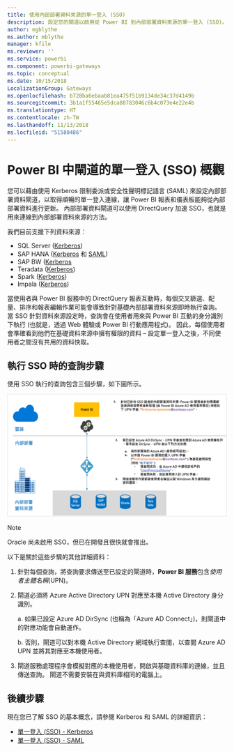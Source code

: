 ```yaml
---
title: 使用內部部署資料來源的單一登入 (SSO)
description: 設定您的閘道以啟用從 Power BI 到內部部署資料來源的單一登入 (SSO)。
author: mgblythe
ms.author: mblythe
manager: kfile
ms.reviewer: ''
ms.service: powerbi
ms.component: powerbi-gateways
ms.topic: conceptual
ms.date: 10/15/2018
LocalizationGroup: Gateways
ms.openlocfilehash: b728ba6ebaab81ea475f51b9134de34c37d4149b
ms.sourcegitcommit: 3b1a1f55465e5dca88783046c6b4c073e4e22e4b
ms.translationtype: HT
ms.contentlocale: zh-TW
ms.lasthandoff: 11/13/2018
ms.locfileid: "51580486"
---
```

# <a name="overview-of-single-sign-on-sso-for-gateways-in-power-bi"></a>Power BI 中閘道的單一登入 (SSO) 概觀

您可以藉由使用 Kerberos 限制委派或安全性聲明標記語言 (SAML) 來設定內部部署資料閘道，以取得順暢的單一登入連線，讓 Power BI 報表和儀表板能夠從內部部署資料進行更新。 內部部署資料閘道可以使用 DirectQuery 加速 SSO，也就是用來連線到內部部署資料來源的方法。

我們目前支援下列資料來源︰

* SQL Server ([Kerberos](service-gateway-sso-kerberos.md))
* SAP HANA ([Kerberos](service-gateway-sso-kerberos.md) 和 [SAML](service-gateway-sso-saml.md))
* SAP BW ([Kerberos](service-gateway-sso-kerberos.md)
* Teradata ([Kerberos](service-gateway-sso-kerberos.md))
* Spark ([Kerberos](service-gateway-sso-kerberos.md))
* Impala ([Kerberos](service-gateway-sso-kerberos.md))

當使用者與 Power BI 服務中的 DirectQuery 報表互動時，每個交叉篩選、配量、排序和報表編輯作業可能會導致針對基礎內部部署資料來源即時執行查詢。  當 SSO 針對資料來源設定時，查詢會在使用者用來與 Power BI 互動的身分識別下執行 (也就是，透過 Web 體驗或 Power BI 行動應用程式)。 因此，每個使用者會準確看到他們在基礎資料來源中擁有權限的資料 – 設定單一登入之後，不同使用者之間沒有共用的資料快取。

## <a name="query-steps-when-running-sso"></a>執行 SSO 時的查詢步驟

使用 SSO 執行的查詢包含三個步驟，如下圖所示。

![SSO 查詢步驟](media/service-gateway-sso-overview/sso-query-steps.png)

> [!NOTE]
> Oracle 尚未啟用 SSO，但已在開發且很快就會推出。

以下是關於這些步驟的其他詳細資料：

1. 針對每個查詢，將查詢要求傳送至已設定的閘道時，**Power BI 服務**包含*使用者主體名稱*(UPN)。

2. 閘道必須將 Azure Active Directory UPN 對應至本機 Active Directory 身分識別。

   a.  如果已設定 Azure AD DirSync (也稱為「Azure AD Connect」)，則閘道中的對應功能會自動運作。

   b.  否則，閘道可以對本機 Active Directory 網域執行查閱，以查閱 Azure AD UPN 並將其對應至本機使用者。

3. 閘道服務處理程序會模擬對應的本機使用者，開啟與基礎資料庫的連線，並且傳送查詢。 閘道不需要安裝在與資料庫相同的電腦上。

## <a name="next-steps"></a>後續步驟

現在您已了解 SSO 的基本概念，請參閱 Kerberos 和 SAML 的詳細資訊：

* [單一登入 (SSO) - Kerberos](service-gateway-sso-kerberos.md)
* [單一登入 (SSO) - SAML](service-gateway-sso-saml.md)
